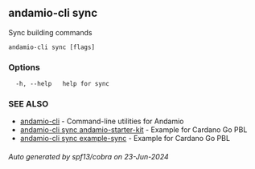 ## andamio-cli sync

Sync building commands

```
andamio-cli sync [flags]
```

### Options

```
  -h, --help   help for sync
```

### SEE ALSO

* [andamio-cli](andamio-cli.md)	 - Command-line utilities for Andamio
* [andamio-cli sync andamio-starter-kit](andamio-cli_sync_andamio-starter-kit.md)	 - Example for Cardano Go PBL
* [andamio-cli sync example-sync](andamio-cli_sync_example-sync.md)	 - Example for Cardano Go PBL

###### Auto generated by spf13/cobra on 23-Jun-2024
